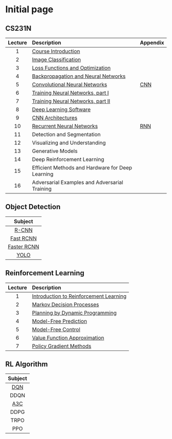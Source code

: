 # Initial page

## CS231N

| Lecture | Description | Appendix |
| :---: | :--- | :--- |
| 1 | [Course Introduction](https://app.gitbook.com/@hispace-j/s/space/cs231n/1-introduction)​ |  |
| 2 | [Image Classification](https://app.gitbook.com/@hispace-j/s/space/cs231n/2-image-classification) |  |
| 3 | [Loss Functions and Optimization](https://app.gitbook.com/@hispace-j/s/space/cs231n/3-loss-functions-and-optimization) |  |
| 4 | [Backpropagation and Neural Networks](https://app.gitbook.com/@hispace-j/s/space/cs231n/4-backpropagation-and-neural-networks) |  |
| 5 | [Convolutional Neural Networks](https://app.gitbook.com/@hispace-j/s/space/cs231n/5-convolutional-neural-network) | [CNN](https://app.gitbook.com/@hispace-j/s/space/cs231n/5-1-appendix-cnn) |
| 6 | [Training Neural Networks, part I](https://app.gitbook.com/@hispace-j/s/space/cs231n/6-training-neural-network-1) |  |
| 7 | [Training Neural Networks, part II](https://app.gitbook.com/@hispace-j/s/space/cs231n/7-training-neural-network-2) |  |
| 8 | [Deep Learning Software](https://app.gitbook.com/@hispace-j/s/space/cs231n/8-deep-learning-software) |  |
| 9 | [CNN Architectures](https://app.gitbook.com/@hispace-j/s/space/cs231n/9-cnn-architectures) |  |
| 10 | [Recurrent Neural Networks](https://app.gitbook.com/@hispace-j/s/space/cs231n/10-recurrent-neural-network) | [RNN](https://app.gitbook.com/@hispace-j/s/space/cs231n/10-1-appendix-rnn) |
| 11 | Detection and Segmentation |  |
| 12 | Visualizing and Understanding |  |
| 13 | Generative Models |  |
| 14 | Deep Reinforcement Learning |  |
| 15 | Efficient Methods and Hardware for Deep Learning |  |
| 16 | Adversarial Examples and Adversarial Training |  |

## Object Detection

| Subject |
| :---: |
| [R-CNN](https://app.gitbook.com/@hispace-j/s/space/~/edit/drafts/-Ll_rf0urRgPXbaa3sgB/object-detection/r-cnn) |
| [Fast RCNN](https://app.gitbook.com/@hispace-j/s/space/~/edit/drafts/-Ll_rf0urRgPXbaa3sgB/object-detection/fast-rcnn) |
| [Faster RCNN](https://app.gitbook.com/@hispace-j/s/space/~/edit/drafts/-Ll_rf0urRgPXbaa3sgB/object-detection/faster-r-cnn) |
| [YOLO](https://app.gitbook.com/@hispace-j/s/space/~/edit/drafts/-Ll_rf0urRgPXbaa3sgB/object-detection/yolo) |

## Reinforcement Learning

| Lecture | Description |
| :---: | :--- |
| 1 | [Introduction to Reinforcement Learning](https://app.gitbook.com/@hispace-j/s/ai-space/reinforcement-learning/1-introduction) |
| 2 | [Markov Decision Processes](https://app.gitbook.com/@hispace-j/s/ai-space/reinforcement-learning/2-finite-markov-decision-processes) |
| 3 | [Planning by Dynamic Programming](https://app.gitbook.com/@hispace-j/s/ai-space/reinforcement-learning/3-dynamic-programming) |
| 4 | [Model-Free Prediction](https://app.gitbook.com/@hispace-j/s/ai-space/reinforcement-learning/4-model-free-prediction) |
| 5 | [Model-Free Control](https://app.gitbook.com/@hispace-j/s/ai-space/reinforcement-learning/5-model-free-control) |
| 6 | [Value Function Approximation](https://app.gitbook.com/@hispace-j/s/ai-space/reinforcement-learning/6-value-function-approximation) |
| 7 | [Policy Gradient Methods](https://app.gitbook.com/@hispace-j/s/ai-space/reinforcement-learning/7-policy-gradient) |

## RL Algorithm

| Subject |
| :---: |
| [DQN](https://app.gitbook.com/@hispace-j/s/ai-space/reinforcement-learning/dqn) |
| DDQN |
| [A3C](https://app.gitbook.com/@hispace-j/s/ai-space/reinforcement-learning/a3c) |
| DDPG |
| TRPO |
| PPO |

